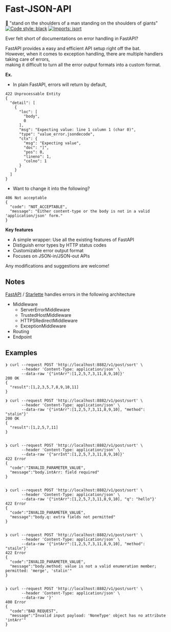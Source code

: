 # Fast-JSON-API
📘 "stand on the shoulders of a man standing on the shoulders of giants"
[![Code style: black](https://img.shields.io/badge/code%20style-black-000000.svg)](https://github.com/psf/black)
[![Imports: isort](https://img.shields.io/badge/%20imports-isort-%231674b1?style=flat&labelColor=ef8336)](https://pycqa.github.io/isort/)

Ever felt short of documentations on error handling in FastAPI?

FastAPI provides a easy and efficient API setup right off the bat.<br>
However, when it comes to exception handling, there are multiple handlers taking care of errors,<br>
making it difficult to turn all the error output formats into a custom format.


**Ex.** 

- In plain FastAPI, errors will return by default,

```
422 Unprocessable Entity
{
  "detail": [
    {
      "loc": [
        "body",
        0
      ],
      "msg": "Expecting value: line 1 column 1 (char 0)",
      "type": "value_error.jsondecode",
      "ctx": {
        "msg": "Expecting value",
        "doc": "]",
        "pos": 0,
        "lineno": 1,
        "colno": 1
      }
    }
  ]
}
```

- Want to change it into the following?

```
406 Not acceptable
{
  "code": "NOT_ACCEPTABLE",
  "message": "Either content-type or the body is not in a valid 'application/json' form."
}
```

**Key features**

 - A simple wrapper: Use all the existing features of FastAPI
 - Distiguish error types by HTTP status codes
 - Customizable error output format
 - Focuses on JSON-in/JSON-out APIs

Any modifications and suggestions are welcome!


## Notes

[FastAPI](https://github.com/tiangolo/fastapi) / [Starlette](https://www.starlette.io/middleware/) handles errors in the following architecture

- Middleware
  - ServerErrorMiddleware
  - TrustedHostMiddleware
  - HTTPSRedirectMiddleware
  - ExceptionMiddleware
- Routing
- Endpoint

## Examples

```
❯ curl --request POST 'http://localhost:8882/v1/post/sort' \
       --header 'Content-Type: application/json' \
       --data-raw '{"intArr":[1,2,5,7,3,11,8,9,10]}'
200 OK
{
  "result":[1,2,3,5,7,8,9,10,11]
}

❯ curl --request POST 'http://localhost:8882/v1/post/sort' \
       --header 'Content-Type: application/json' \
       --data-raw '{"intArr":[1,2,5,7,3,11,8,9,10], "method": "stalin"}'
200 OK
{
  "result":[1,2,5,7,11]
}


❯ curl --request POST 'http://localhost:8882/v1/post/sort' \
       --header 'Content-Type: application/json' \
       --data-raw '{"arrInt":[1,2,5,7,3,11,8,9,10]}'
422 Error
{
  "code":"INVALID_PARAMETER_VALUE",
  "message":"body.intArr: field required"
}


❯ curl --request POST 'http://localhost:8882/v1/post/sort' \
       --header 'Content-Type: application/json' \
       --data-raw '{"intArr":[1,2,5,7,3,11,8,9,10], "q": "hello"}'
422 Error
{
  "code":"INVALID_PARAMETER_VALUE",
  "message":"body.q: extra fields not permitted"
}


❯ curl --request POST 'http://localhost:8882/v1/post/sort' \
       --header 'Content-Type: application/json' \
       --data-raw '{"intArr":[1,2,5,7,3,11,8,9,10], "method": "stailn"}'
422 Error
{
  "code":"INVALID_PARAMETER_VALUE",
  "message":"body.method: value is not a valid enumeration member; permitted: 'merge', 'stalin'"
}


❯ curl --request POST 'http://localhost:8882/v1/post/sort' \
       --header 'Content-Type: application/json' \
       --data-raw '}'
400 Error
{
  "code":"BAD_REQUEST",
  "message":"Invalid input payload: 'NoneType' object has no attribute 'intArr'"
}
```
